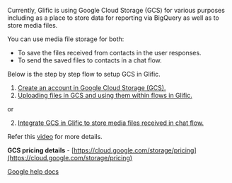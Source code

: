Currently, Glific is using Google Cloud Storage (GCS) for various purposes including as a place to store data for reporting  via BigQuery   as well as to store media files.

You can use media file storage for both:

- To save the files received from contacts in the user responses.
- To send the saved files to contacts in a chat flow.

Below is the step by step flow to setup GCS in Glific.

1. [Create an account in Google Cloud Storage (GCS).](https://glific.slab.com/public/posts/hqdfwqos)  
1. [Uploading files in GCS and using them within flows in Glific.](https://glific.slab.com/public/5n2rzdv6)

or

2.  [Integrate GCS in Glific to store media files received in chat flow.](https://glific.slab.com/public/ol6876gq)

Refer this [video](https://drive.google.com/file/d/1kzwulj1kscMTFqqsj41jrgQpUu5FcPj-/view?usp=sharing) for more details.

**GCS pricing details** - [https://cloud.google.com/storage/pricing](https://cloud.google.com/storage/pricing)

[Google help docs](https://cloud.google.com/storage/docs/quickstart-console)
